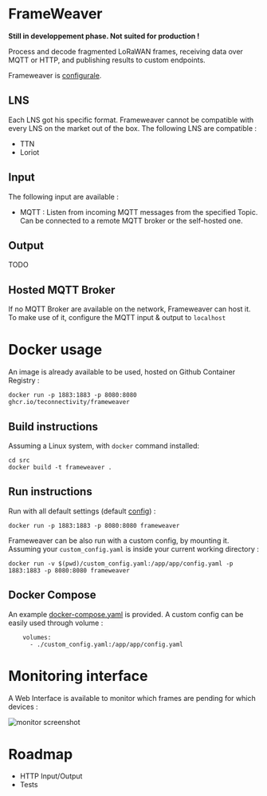 # FrameWeaver
**Still in developpement phase. Not suited for production !**

Process and decode fragmented LoRaWAN frames, receiving data over MQTT or HTTP, and publishing results to custom endpoints. 

Frameweaver is [configurale](/src/app/config.yaml).

## LNS

Each LNS got his specific format. Frameweaver cannot be compatible with every LNS on the market out of the box. The following LNS are compatible :

- TTN
- Loriot

## Input

The following input are available :

- MQTT : Listen from incoming MQTT messages from the specified Topic. Can be connected to a remote MQTT broker or the self-hosted one.


## Output

TODO

## Hosted MQTT Broker

If no MQTT Broker are available on the network, Frameweaver can host it. To make use of it, configure the MQTT input & output to `localhost` 

# Docker usage

An image is already available to be used, hosted on Github Container Registry :

    docker run -p 1883:1883 -p 8080:8080 ghcr.io/teconnectivity/frameweaver

## Build instructions

Assuming a Linux system, with `docker` command installed:

    cd src
    docker build -t frameweaver .

## Run instructions

Run with all default settings (default [config](/src/app/config.yaml)) :

    docker run -p 1883:1883 -p 8080:8080 frameweaver

Frameweaver can be also run with a custom config, by mounting it. Assuming your `custom_config.yaml` is inside your current working directory :

    docker run -v $(pwd)/custom_config.yaml:/app/app/config.yaml -p 1883:1883 -p 8080:8080 frameweaver


## Docker Compose

An example [docker-compose.yaml](/docker-compose.yml) is provided. A custom config can be easily used through volume : 

```
    volumes:
      - ./custom_config.yaml:/app/app/config.yaml
```


# Monitoring interface

A Web Interface is available to monitor which frames are pending for which devices : 

![monitor screenshot](images/monitor.png)

# Roadmap

- HTTP Input/Output
- Tests